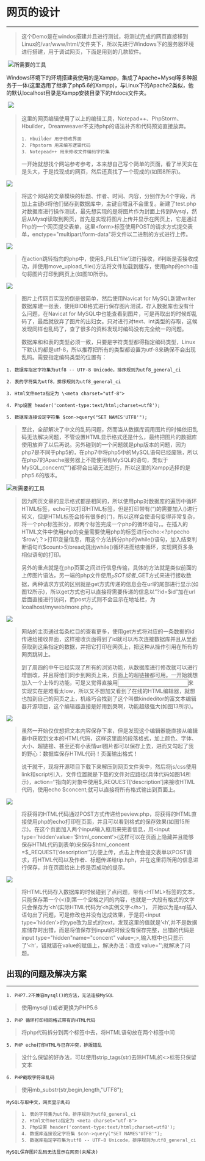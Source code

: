 # 网页的设计

------



> 这个Demo是在windos搭建并且进行测试，将测试完成的网页直接移到Linux的/var/www/html/文件夹下，所以先进行Windows下的服务器环境进行搭建，用于调试网页，下面是用到的几款软件。

​          ![所需要的工具](.\mdImgs\p1.png)

 Windows环境下的环境搭建我使用的是Xampp，集成了Apache+Mysql等多种服务于一体(这里选用了继承了php5.6的Xampp)，与Linux下的Apache2类似，他的默认localhost目录是Xampp安装目录下的htdocs文件夹。

​	![](.\mdImgs\p2.png)

> 这里的网页编辑使用了以上的编辑工具，Notepad++、PhpStorm、Hbuilder，Dreamweaver不支持php的语法补齐和代码预览直接放弃。
>```
> 1. Hbuilder 用于修改界面
> 2. Phpstorm 用来编写逻辑代码
> 3. Notepead++ 用来修改文件编码字符集
> ```
> 一开始就想找个网站参考参考，本来想自己写个简单的页面，看了半天实在是头大，于是找现成的网页，然后还真找了一个现成的(如图8所示)。

 ![](.\mdImgs\p3.png)

>​	将这个网站的文章模块的标题、作者、时间、内容，分别作为4个字段，再加上主键id将他们储存到数据库中，主键自增且不会重复。新建了test.php对数据库进行操作测试，最先想实现的是将图片作为封面上传到Mysql，然后从Mysql读取到网页，首先是实现将图片上传并显示在网页上，它是通过Php的一个网页提交表单，这里\<form>标签使用POST的请求方式提交表单，enctype="multipart/form-data"将文件以二进制的方式进行上传。

 ![](.\mdImgs\p4.png)

>​在action跳转指向的php中，使用$_FILE[’file’]进行接收，if判断是否接收成功，并使用move_upload_file()方法将文件加载到缓存，使用php的echo语句将图片打印到网页上(如图10所示)。

![](.\mdImgs\p5.png)

> 图片上传网页实现的倒是很简单，然后使用Navicat for MySQL新建writer数据库建一张表，使用BlOB格式进行保存图片测试，存入数据库也没有什么问题，在Navicat for MySQL中也能查看到图片，可是再取出的时候却乱码了，最后就放弃了图片的出妇女。只对进行对text、int类型的存取，这候发现同样也乱码了，查了很多的资料发现时编码没有完全统一的问题。
>
> 数据库和和表的类型必须一致，只要是字符类型都得指定编码类型，Linux下默认的都是utf-8，所以推荐把所有的类型都设置为utf-8来确保不会出现乱码。需要指定编码类型的位置有：

```
1. 数据库指定字符集为utf8 -- UTF-8 Unicode，排序规则为utf8_general_ci

2. 表的字符集为utf8，排序规则为utf8_general_ci

3. Html文件meta指定为 \<meta charset="utf-8">

4. Php设置 header('content-type:text/html;charset=utf8');

5. 数据库连接设定字符集 $con->query("SET NAMES'UTF8'");
```

>至此，全部解决了中文的乱码问题，然而当从数据库调用图片的时候依旧乱码无法解决问题，不管设置HTML显示格式还是什么，最终把图片的数据库使用放弃了以后再说。另外碰到的一个问题就是php版本的问题，因为php7是不同于php5的，在php7中将php5中的MySQL语句已经废除，所以在php7的Apache服务器上不能使用有MySQL的语句，类似于MySQL_concent(“”)都将会出错无法运行，所以这里的Xampp选择的是php5.6的版本。

![所需要的工具](.\mdImgs\p6.png)					

>  因为网页文章的显示格式都是相同的，所以使用php对数据库的遍历中循环HTML标签，echo可以打印HTML标签，但是打印带有(“)的需要加入(\)进行转义，但是HTML标签会掺有很多的(“)，所以这样会使语句变得非常复杂，将一个php标签拆分，即两个标签完成一个php的循环语句，。在插入的HTML文件中使用php的变量需要使用php的标签进行echo:<?phpecho ‘\$row’;？>打印变量信息，用这个方法拆分php的while()语句，加入结束判断语句if($count>5)bread;跳出while()循环进而结束循环，实现网页多条相似语句的打印。
>
>  另外的重点就是在php页面之间进行信息传输，具体的方法就是类似前面的上传图片语法，另一端的php文件使用$_PSOT或者$_GET方式来进行接收数据，两种请求方式的区别就是get方式传递的信息会在url的尾部进行显示(如图12所示)，所以get方式也可以直接将需要传递的信息以”?id=$id”加在url后面直接进行访问，而post方式则不会显示在地址栏，为lcoalhost/myweb/more.php。

![](.\mdImgs\p7.png)

>  网站的主页通过每条栏目的查看更多，使用get方式将对应的一条数据的id传递给接收界面，这样接收页面得到了id就可以再次连接数据库并且从里面获取到这条指定的数据，并把它打印在网页上，把这种从操作引用在所有的网页跳转上。
>
>  到了周四的中午已经实现了所有的浏览功能，从数据库进行修改就可以进行增删改，并且将他们同步到网页上来，页面上的超链接都可用。一开始就想加入一个上传的功能，可是又觉得直接用<input>来实现实在是难看太low，所以又不想加又看到了在线的HTML编辑器，就想也加到自己的网页之上，机缘巧合找到了这个叫做kindeditor的富文本编辑器开源项目，这个编辑器直接是好用到哭啊，功能超级强大(如图13所示)。 

![](.\mdImgs\p8.png)

>  虽然一开始仅仅想把文本内容保存下来，但是发现这个编辑器能直接从编辑器中获取到文本的HTML代码，这样这里面的段落格式，加上颜色、字体、大小、超链接、甚至还有小表情url图片都可以保存上去，进而又勾起了我的野心：数据库保存HTML代码！页面输出格式！
>
>  说干就干，现将开源项目下载下来解压到网页文件夹中，然后将js/css使用link和script引入，文件位置就是下载的文件对应路径(具体代码如图14所示)，action=‘’指向的对象中使用\$_REQUEST[‘description’]来接收HTML代码，使用echo \$concent;就可以直接将所有格式输出到页面上。


![](.\mdImgs\p9.png)

>​将获得的HTML代码通过POST方式传递给peview.php，将获得的HTML直接使用php的echo打印在页面，并且可以看到格式的保存效果(如图15所示)。在这个页面加入两个input输入框用来完善信息，用\<input type=’hidden’value=’\$html_concent’>(这样可以在页面上隐藏并且能够保存HTML代码到表单)来保存\$html_concent =$_REQUEST[‘description’’]方便上传，点击上传会提交表单以POST请求，将HTML代码以及作者、标题传递给tip.hph，并在这里将所用的信息进行保存，并在页面给出上传是否成功的提示。

![](.\mdImgs\p10.png)

>​将HTML代码存入数据库的时候碰到了点问题，带有\<HTML>标签的文本，只能保存第一个(<)到第一个空格之间的内容，也就是一大段有格式的文字只会保存为’<h’(实际HTML代码为’<h实例文字\</h>’)， 开始以为是sql插入语句出了问题，可是修改也并没有达成效果，于是将\<input type=’hidden’>的type改为显式的text，发现这里的值就是’<h’,并不是数据库储存时出错，而是将值保存到input的时候没有保存完整，出错的代码是input type="hidden"name="concent" value=<?php echo \$html_concent;?>;>,输入框中也只显示了’<h’，错就错在value的赋值上，解决办法：改成 value='<?php echo $html_concent;?>';就解决了问题。





## 出现的问题及解决方案

---

    1. PHP7.2不兼容mysql()的方法，无法连接MySQL

 > 使用mysqli()或者更换为PHP5.6

    3. PHP 循环打印相同格式带有的HTML代码

 > 将php代码拆分到两个<?php?>标签中去，将HTML语句放在两个标签中间

    5. PHP echo打印HTML与已存冲突，排版错乱
> 没什么保留的好办法，可以使用strip_tags(str)去除HTML的<>标签只保留文本

    6. PHP截取字符串乱码
> 使用mb_substr(str,begin,length,"UTF8");

    MySQL存取中文，网页显示乱码

>```
> 1. 表的字符集为utf8，排序规则为utf8_general_ci
> 2. Html文件meta指定为 <meta charset="utf-8">
> 3. Php设置 header('content-type:text/html;charset=utf8');
> 4. 数据库连接设定字符集 $con->query("SET NAMES'UTF8'");
> 5. 数据库指定字符集为utf8 -- UTF-8 Unicode，排序规则为utf8_general_ci
>```

	MySQL保存图片乱码无法显示在网页(未解决)
